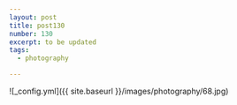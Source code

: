 ```yaml
---
layout: post
title: post130
number: 130
excerpt: to be updated
tags:
  - photography

---
```


![_config.yml]({{ site.baseurl }}/images/photography/68.jpg)